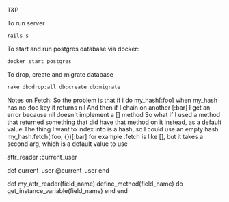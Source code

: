 T&P

To run server

```sh
rails s
```
To start and run postgres database via docker:

```sh
docker start postgres
```

To drop, create and migrate database

```sh
rake db:drop:all db:create db:migrate
```

Notes on Fetch:
So the problem is that if i do my_hash[:foo] when my_hash has no :foo key it returns nil
And then if I chain on another [:bar] I get an error because nil doesn't implement a [] method
So what if I used a method that returned something that did have that method on it instead, as a default value
The thing I want to index into is a hash, so I could use an empty hash
my_hash.fetch(:foo, {})[:bar] for example
.fetch is like [], but it takes a second arg, which is a default value to use


  attr_reader :current_user

  def current_user
    @current_user
  end

  def my_attr_reader(field_name)
    define_method(field_name) do
      get_instance_variable(field_name)
    end
  end

